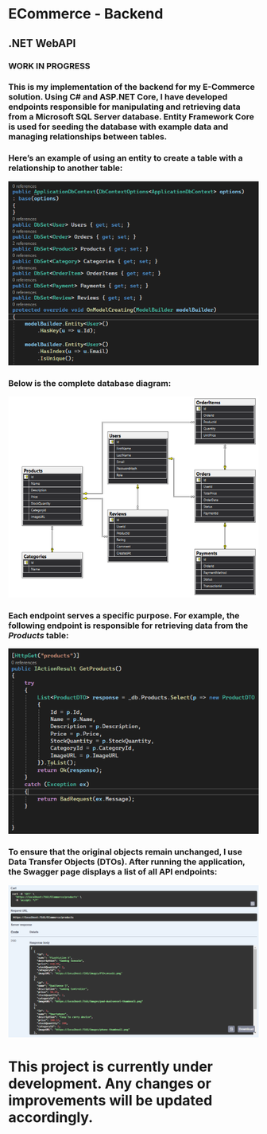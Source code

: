 # ECommerce - Backend
## .NET WebAPI
### WORK IN PROGRESS

### This is my implementation of the backend for my E-Commerce solution. Using C# and ASP.NET Core, I have developed endpoints responsible for manipulating and retrieving data from a Microsoft SQL Server database. Entity Framework Core is used for seeding the database with example data and managing relationships between tables.
### Here’s an example of using an entity to create a table with a relationship to another table:
![Reference Image](/README_photos/entity.PNG)
### Below is the complete database diagram:
![Reference Image](/README_photos/database_diagram.PNG)
### Each endpoint serves a specific purpose. For example, the following endpoint is responsible for retrieving data from the *Products* table:
![Reference Image](/README_photos/get_products.PNG)
### To ensure that the original objects remain unchanged, I use Data Transfer Objects (DTOs). After running the application, the Swagger page displays a list of all API endpoints:
![Reference Image](/README_photos/swagger.PNG)
# This project is currently under development. Any changes or improvements will be updated accordingly.